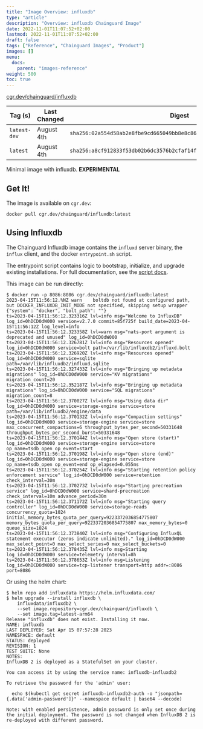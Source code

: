 ```yaml
---
title: "Image Overview: influxdb"
type: "article"
description: "Overview: influxdb Chainguard Image"
date: 2022-11-01T11:07:52+02:00
lastmod: 2022-11-01T11:07:52+02:00
draft: false
tags: ["Reference", "Chainguard Images", "Product"]
images: []
menu:
  docs:
    parent: "images-reference"
weight: 500
toc: true
---
```


[cgr.dev/chainguard/influxdb](https://github.com/chainguard-images/images/tree/main/images/influxdb)

| Tag (s)       | Last Changed | Digest                                                                    |
|---------------|--------------|---------------------------------------------------------------------------|
|  `latest-dev` | August 4th   | `sha256:02a554d58ab2e8fbe9cd665049bb8e8c869159ffd8b0a11f83598273accd8e2b` |
|  `latest`     | August 4th   | `sha256:a8cf912833f53db02b6dc3576b2cfaf14fcdf56458a2ed9bdd81b5685b5bccd6` |



Minimal image with influxdb. **EXPERIMENTAL**

## Get It!

The image is available on `cgr.dev`:

```
docker pull cgr.dev/chainguard/influxdb:latest
```

## Using Influxdb

The Chainguard Influxdb image contains the `influxd` server binary, the `influx` client, and the docker `entrypoint.sh` script.

The entrypoint script contains logic to bootstrap, initialize, and upgrade existing installations.
For full documentation, see the [script docs](https://hub.docker.com/_/influxdb).

This image can be run directly:

```shell
$ docker run -p 8086:8086 cgr.dev/chainguard/influxdb:latest
2023-04-15T11:56:12.%NZ warn    boltdb not found at configured path, but DOCKER_INFLUXDB_INIT_MODE not specified, skipping setup wrapper        {"system": "docker", "bolt_path": ""}
ts=2023-04-15T11:56:12.323316Z lvl=info msg="Welcome to InfluxDB" log_id=0hDCD0dW000 version=v2.7.0 commit=85f725f build_date=2023-04-15T11:56:12Z log_level=info
ts=2023-04-15T11:56:12.323358Z lvl=warn msg="nats-port argument is deprecated and unused" log_id=0hDCD0dW000
ts=2023-04-15T11:56:12.326781Z lvl=info msg="Resources opened" log_id=0hDCD0dW000 service=bolt path=/var/lib/influxdb2/influxd.bolt
ts=2023-04-15T11:56:12.326920Z lvl=info msg="Resources opened" log_id=0hDCD0dW000 service=sqlite path=/var/lib/influxdb2/influxd.sqlite
ts=2023-04-15T11:56:12.327433Z lvl=info msg="Bringing up metadata migrations" log_id=0hDCD0dW000 service="KV migrations" migration_count=20
ts=2023-04-15T11:56:12.352187Z lvl=info msg="Bringing up metadata migrations" log_id=0hDCD0dW000 service="SQL migrations" migration_count=8
ts=2023-04-15T11:56:12.370027Z lvl=info msg="Using data dir" log_id=0hDCD0dW000 service=storage-engine service=store path=/var/lib/influxdb2/engine/data
ts=2023-04-15T11:56:12.370132Z lvl=info msg="Compaction settings" log_id=0hDCD0dW000 service=storage-engine service=store max_concurrent_compactions=6 throughput_bytes_per_second=50331648 throughput_bytes_per_second_burst=50331648
ts=2023-04-15T11:56:12.370144Z lvl=info msg="Open store (start)" log_id=0hDCD0dW000 service=storage-engine service=store op_name=tsdb_open op_event=start
ts=2023-04-15T11:56:12.370198Z lvl=info msg="Open store (end)" log_id=0hDCD0dW000 service=storage-engine service=store op_name=tsdb_open op_event=end op_elapsed=0.055ms
ts=2023-04-15T11:56:12.370254Z lvl=info msg="Starting retention policy enforcement service" log_id=0hDCD0dW000 service=retention check_interval=30m
ts=2023-04-15T11:56:12.370273Z lvl=info msg="Starting precreation service" log_id=0hDCD0dW000 service=shard-precreation check_interval=10m advance_period=30m
ts=2023-04-15T11:56:12.371172Z lvl=info msg="Starting query controller" log_id=0hDCD0dW000 service=storage-reads concurrency_quota=1024 initial_memory_bytes_quota_per_query=9223372036854775807 memory_bytes_quota_per_query=9223372036854775807 max_memory_bytes=0 queue_size=1024
ts=2023-04-15T11:56:12.373840Z lvl=info msg="Configuring InfluxQL statement executor (zeros indicate unlimited)." log_id=0hDCD0dW000 max_select_point=0 max_select_series=0 max_select_buckets=0
ts=2023-04-15T11:56:12.378435Z lvl=info msg=Starting log_id=0hDCD0dW000 service=telemetry interval=8h
ts=2023-04-15T11:56:12.378653Z lvl=info msg=Listening log_id=0hDCD0dW000 service=tcp-listener transport=http addr=:8086 port=8086
```

Or using the helm chart:

```shell
$ helm repo add influxdata https://helm.influxdata.com/
$ helm upgrade --install influxdb \
    influxdata/influxdb2 \
    --set image.repository=cgr.dev/chainguard/influxdb \
    --set image.tag=latest-arm64
Release "influxdb" does not exist. Installing it now.
NAME: influxdb
LAST DEPLOYED: Sat Apr 15 07:57:28 2023
NAMESPACE: default
STATUS: deployed
REVISION: 1
TEST SUITE: None
NOTES:
InfluxDB 2 is deployed as a StatefulSet on your cluster.

You can access it by using the service name: influxdb-influxdb2

To retrieve the password for the 'admin' user:

  echo $(kubectl get secret influxdb-influxdb2-auth -o "jsonpath={.data['admin-password']}" --namespace default | base64 --decode)

Note: with enabled persistence, admin password is only set once during the initial deployment. The password is not changed when InfluxDB 2 is re-deployed with different password.
```

